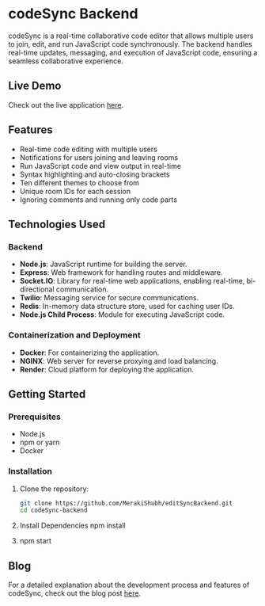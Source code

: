 # codeSync Backend

codeSync is a real-time collaborative code editor that allows multiple users to join, edit, and run JavaScript code synchronously. The backend handles real-time updates, messaging, and execution of JavaScript code, ensuring a seamless collaborative experience.

## Live Demo

Check out the live application [here](https://editsync.merakishubh.com/).

## Features

- Real-time code editing with multiple users
- Notifications for users joining and leaving rooms
- Run JavaScript code and view output in real-time
- Syntax highlighting and auto-closing brackets
- Ten different themes to choose from
- Unique room IDs for each session
- Ignoring comments and running only code parts

## Technologies Used

### Backend

- **Node.js**: JavaScript runtime for building the server.
- **Express**: Web framework for handling routes and middleware.
- **Socket.IO**: Library for real-time web applications, enabling real-time, bi-directional communication.
- **Twilio**: Messaging service for secure communications.
- **Redis**: In-memory data structure store, used for caching user IDs.
- **Node.js Child Process**: Module for executing JavaScript code.

### Containerization and Deployment

- **Docker**: For containerizing the application.
- **NGINX**: Web server for reverse proxying and load balancing.
- **Render**: Cloud platform for deploying the application.

## Getting Started

### Prerequisites

- Node.js
- npm or yarn
- Docker

### Installation

1. Clone the repository:

   ```bash
   git clone https://github.com/MerakiShubh/editSyncBackend.git
   cd codeSync-backend
   ```

2. Install Dependencies
   npm install

3. npm start

## Blog

For a detailed explanation about the development process and features of codeSync, check out the blog post [here](https://merakishubh.hashnode.dev/codesync-building-a-real-time-collaborative-code-editor).
